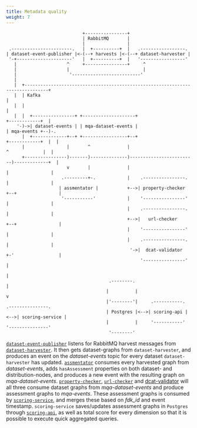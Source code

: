 ```yaml
---
title: Metadata quality
weight: 7
---
```


```goat
                             +----------------+
                             | RabbitMQ       |
                             |                |
 .-----------------------.   |  +----------+  |   .-----------------.
| dataset-event-publisher |<-(--+ harvests |<-(--+ dataset-harvester |
 '-+---------------------'   |  +----------+  |   '-----------------'
   |                   ^     +----------------+     ^
   |                   |                            |
   |                    '--------------------------'
   |
   |  +-------------------------------------------------------------------------------+
   |  | Kafka                                                                         |
   |  |                                                                               |
   |  |  +----------------+ +--------------------+                    +------------+  |
    '-)->| dataset-events | | mqa-dataset-events |                    | mqa-events +--)-.
      |  +-------------+--+ +-----------------+--+                    +------------+  |  |
      |                |       ^              |                         ^             |  |
      +----------------)-------)--------------)-------------------------)-------------+  |
                       v       |              |                         |                |
                     .---------+-.            |    .----------------.   |                |
                    | assmentator |           +-->| property-checker +--+                |
                     '-----------'            |    '----------------'   |                |
                                              |    .----------------.   |                |
                                              +-->|   url-checker    +--+                |
                                              |    '----------------'   |                |
                                              |    .----------------.   |                |
                                               '->|  dcat-validator  +-'                 |
                                                   '----------------'                    |
                                                                                         |
                                       .--------.                                        |
                                      |          |                                       v
                                      |'--------'|     .-----------.      .---------------.
                                      | Postgres |<-->| scoring-api |<-->| scoring-service |
                                      |          |     '-----------'      '---------------'
                                       '--------'

```


[`dataset-event-publisher`](https://github.com/Informasjonsforvaltning/fdk-dataset-event-publisher)
listens for RabbitMQ harvest messages from
[`dataset-harvester`](https://github.com/Informasjonsforvaltning/fdk-dataset-harvester).
It then gets dataset-graphs from `dataset-harvester`,
and produces an event on the _dataset-events_ topic for every dataset `dataset-harvester` has updated.
[`assmentator`](https://github.com/Informasjonsforvaltning/fdk-mqa-assmentator)
consumes every harvested graph from _dataset-events_,
adds `hasAssessment` properties on both dataset- and distribution-nodes,
and produces a new event with the resulting graph on _mqa-dataset-events_.
[`property-checker`](https://github.com/Informasjonsforvaltning/fdk-mqa-property-checker),
[`url-checker`](https://github.com/Informasjonsforvaltning/fdk-mqa-url-checker) and [dcat-validator](https://github.com/Informasjonsforvaltning/fdk-mqa-dcat-validator)
will all three consume dataset graphs from _mqa-dataset-events_
and produce assessment graphs to _mqa-events_.
These assessment graphs is consumed by
[`scoring-service`](https://github.com/Informasjonsforvaltning/fdk-mqa-scoring-service),
and merges these based on _fdk_id_ and event timestamp.
`scoring-service` saves/updates assessment graphs in `Postgres` through
[`scoring-api`](https://github.com/Informasjonsforvaltning/fdk-mqa-scoring-api),
as well as total score for every dimension so that it is possible to execute quick aggregated queries.
